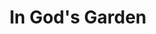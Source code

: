 ---
layout: book
title: In God's Garden
in-print: out of print
id: 2
cover: /media/images/books/InGodsGardenCover.jpg
back: none
description: "A Hands and Heart devotional for garden enthusiasts. In God's Garden features 30 devotionals with corresponding Scripture, questions, prayers, and gardening tips."
back-text: none
available-text: "Available at:"
links:
- title: Buy from Amazon
  img: https://upload.wikimedia.org/wikipedia/commons/7/70/Amazon_logo_plain.svg
  url: https://www.amazon.com/dp/0842358471/sr=1-1/qid=1528995345/ref=olp_product_details?_encoding=UTF8&me=&qid=1528995345&sr=1-1
- title: Contact Author for a Copy
  img: none
  url: /contact.html?subject=In+God%27s+Garden+book&message=Dear+Joyce%0A%0AI+would+love+to+purchase+your+book+%22In+God%27s+Garden%22%0A%0Aplease+get+back+to+me+with+more+information
---